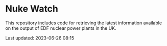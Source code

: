 # Nuke Watch

This repository includes code for retrieving the latest information available on the output of EDF nuclear power plants in the UK.

Last updated: 2023-06-26 08:15